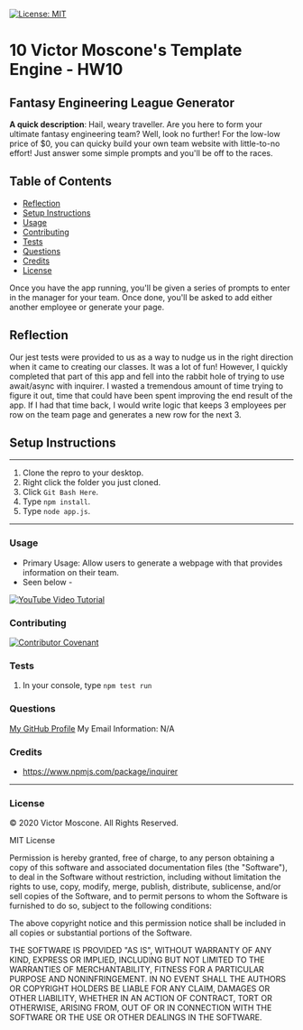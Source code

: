 
[![License: MIT](https://img.shields.io/badge/License-MIT-yellow.svg)](https://opensource.org/licenses/MIT)

# 10 Victor Moscone's Template Engine - HW10

## Fantasy Engineering League Generator

**A quick description**: Hail, weary traveller. Are you here to form your ultimate fantasy engineering team? Well, look no further! For the low-low price of $0, you can quicky build your own team website with little-to-no effort! Just answer some simple prompts and you'll be off to the races.

## Table of Contents

* [Reflection](#Reflection)
* [Setup Instructions](#Setup-Instructions)
* [Usage](#Usage)
* [Contributing](#Contributing)
* [Tests](#Tests)
* [Questions](#Questions)
* [Credits](#Credits)
* [License](#License)

Once you have the app running, you'll be given a series of prompts to enter in the manager for your team. Once done, you'll be asked to add either another employee or generate your page.

## Reflection

Our jest tests were provided to us as a way to nudge us in the right direction when it came to creating our classes. It was a lot of fun! However, I quickly completed that part of this app and fell into the rabbit hole of trying to use await/async with inquirer. I wasted a tremendous amount of time trying to figure it out, time that could have been spent improving the end result of the app. If I had that time back, I would write logic that keeps 3 employees per row on the team page and generates a new row for the next 3.

## Setup Instructions

---

1. Clone the repro to your desktop.
2. Right click the folder you just cloned.
3. Click `Git Bash Here`.
4. Type `npm install`.
5. Type `node app.js`.

---

### **Usage**

* Primary Usage: Allow users to generate a webpage with that provides information on their team.
* Seen below -

[![YouTube Video Tutorial](https://img.youtube.com/vi/WgE_-fT7Ye0/0.jpg)](https://www.youtube.com/watch?v=WgE_-fT7Ye0)

### **Contributing**

[![Contributor Covenant](https://img.shields.io/badge/Contributor%20Covenant-v2.0%20adopted-ff69b4.svg)](code_of_conduct.md)

### **Tests**

1. In your console, type `npm test run`

### **Questions**

[My GitHub Profile](https://github.com/VictorMoscone)
My Email Information: N/A

### **Credits** 

* https://www.npmjs.com/package/inquirer

- - -
### **License**
© 2020 Victor Moscone. All Rights Reserved.


MIT License

Permission is hereby granted, free of charge, to any person obtaining a copy
of this software and associated documentation files (the "Software"), to deal
in the Software without restriction, including without limitation the rights
to use, copy, modify, merge, publish, distribute, sublicense, and/or sell
copies of the Software, and to permit persons to whom the Software is
furnished to do so, subject to the following conditions:

The above copyright notice and this permission notice shall be included in all
copies or substantial portions of the Software.

THE SOFTWARE IS PROVIDED "AS IS", WITHOUT WARRANTY OF ANY KIND, EXPRESS OR
IMPLIED, INCLUDING BUT NOT LIMITED TO THE WARRANTIES OF MERCHANTABILITY,
FITNESS FOR A PARTICULAR PURPOSE AND NONINFRINGEMENT. IN NO EVENT SHALL THE
AUTHORS OR COPYRIGHT HOLDERS BE LIABLE FOR ANY CLAIM, DAMAGES OR OTHER
LIABILITY, WHETHER IN AN ACTION OF CONTRACT, TORT OR OTHERWISE, ARISING FROM,
OUT OF OR IN CONNECTION WITH THE SOFTWARE OR THE USE OR OTHER DEALINGS IN THE
SOFTWARE.

